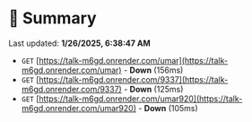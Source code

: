 # 📖 Summary
Last updated: **1/26/2025, 6:38:47 AM**

- `GET` [https://talk-m6gd.onrender.com/umar](https://talk-m6gd.onrender.com/umar) - **Down** (156ms)
- `GET` [https://talk-m6gd.onrender.com/9337](https://talk-m6gd.onrender.com/9337) - **Down** (125ms)
- `GET` [https://talk-m6gd.onrender.com/umar920](https://talk-m6gd.onrender.com/umar920) - **Down** (105ms)
